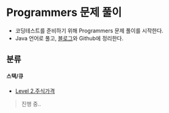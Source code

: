 # Programmers 문제 풀이
  
+ 코딩테스트를 준비하기 위해 Programmers 문제 풀이를 시작한다.
+ Java 언어로 풀고, [블로그](https://kimkkoo.tistory.com/ "내 블로그")와 Github에 정리한다.  

## 분류
#### 스택/큐
>
+ [Level 2.주식가격](https://github.com/MIN-04/CodingTest/blob/master/SW_Expert_Academy/DLevel01/no2072.java "Level 2.주식가격")

> 진행 중..
